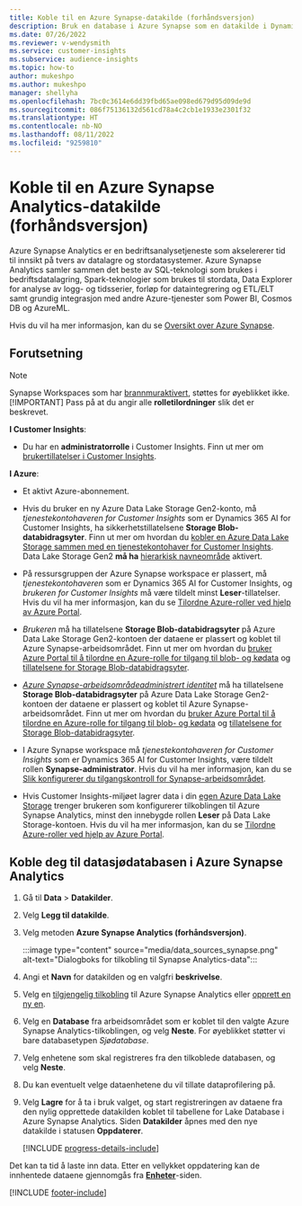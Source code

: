 ```yaml
---
title: Koble til en Azure Synapse-datakilde (forhåndsversjon)
description: Bruk en database i Azure Synapse som en datakilde i Dynamics 365 Customer Insights.
ms.date: 07/26/2022
ms.reviewer: v-wendysmith
ms.service: customer-insights
ms.subservice: audience-insights
ms.topic: how-to
author: mukeshpo
ms.author: mukeshpo
manager: shellyha
ms.openlocfilehash: 7bc0c3614e6dd39fbd65ae098ed679d95d09de9d
ms.sourcegitcommit: 086f75136132d561cd78a4c2cb1e1933e2301f32
ms.translationtype: HT
ms.contentlocale: nb-NO
ms.lasthandoff: 08/11/2022
ms.locfileid: "9259810"
---
```

# <a name="connect-an-azure-synapse-analytics-data-source-preview"></a>Koble til en Azure Synapse Analytics-datakilde (forhåndsversjon)

Azure Synapse Analytics er en bedriftsanalysetjeneste som akselererer tid til innsikt på tvers av datalagre og stordatasystemer. Azure Synapse Analytics samler sammen det beste av SQL-teknologi som brukes i bedriftsdatalagring, Spark-teknologier som brukes til stordata, Data Explorer for analyse av logg- og tidsserier, forløp for dataintegrering og ETL/ELT samt grundig integrasjon med andre Azure-tjenester som Power BI, Cosmos DB og AzureML.

Hvis du vil ha mer informasjon, kan du se [Oversikt over Azure Synapse](/azure/synapse-analytics/overview-what-is).

## <a name="prerequisites"></a>Forutsetning

> [!NOTE]
> Synapse Workspaces som har [brannmuraktivert](/azure/synapse-analytics/security/synapse-workspace-ip-firewall), støttes for øyeblikket ikke.
> [!IMPORTANT]
> Pass på at du angir alle **rolletilordninger** slik det er beskrevet.  

**I Customer Insights**:

* Du har en **administratorrolle** i Customer Insights. Finn ut mer om [brukertillatelser i Customer Insights](permissions.md#add-users).

**I Azure**:

- Et aktivt Azure-abonnement.

- Hvis du bruker en ny Azure Data Lake Storage Gen2-konto, må *tjenestekontohaveren for Customer Insights* som er Dynamics 365 AI for Customer Insights, ha sikkerhetstillatelsene **Storage Blob-databidragsyter**. Finn ut mer om hvordan du [kobler en Azure Data Lake Storage sammen med en tjenestekontohaver for Customer Insights](connect-service-principal.md). Data Lake Storage Gen2 **må ha** [hierarkisk navneområde](/azure/storage/blobs/data-lake-storage-namespace) aktivert.

- På ressursgruppen der Azure Synapse workspace er plassert, må *tjenestekontohaveren* som er Dynamics 365 AI for Customer Insights, og *brukeren for Customer Insights* må være tildelt minst **Leser**-tillatelser. Hvis du vil ha mer informasjon, kan du se [Tilordne Azure-roller ved hjelp av Azure Portal](/azure/role-based-access-control/role-assignments-portal).

- *Brukeren* må ha tillatelsene **Storage Blob-databidragsyter** på Azure Data Lake Storage Gen2-kontoen der dataene er plassert og koblet til Azure Synapse-arbeidsområdet. Finn ut mer om hvordan du [bruker Azure Portal til å tilordne en Azure-rolle for tilgang til blob- og kødata](/azure/storage/common/storage-auth-aad-rbac-portal) og [tillatelsene for Storage Blob-databidragsyter](/azure/role-based-access-control/built-in-roles#storage-blob-data-contributor).

- *[Azure Synapse-arbeidsområdeadministrert identitet](/azure/synapse-analytics/security/synapse-workspace-managed-identity)* må ha tillatelsene **Storage Blob-databidragsyter** på Azure Data Lake Storage Gen2-kontoen der dataene er plassert og koblet til Azure Synapse-arbeidsområdet. Finn ut mer om hvordan du [bruker Azure Portal til å tilordne en Azure-rolle for tilgang til blob- og kødata](/azure/storage/common/storage-auth-aad-rbac-portal) og [tillatelsene for Storage Blob-databidragsyter](/azure/role-based-access-control/built-in-roles#storage-blob-data-contributor).

- I Azure Synapse workspace må *tjenestekontohaveren for Customer Insights* som er Dynamics 365 AI for Customer Insights, være tildelt rollen **Synapse-administrator**. Hvis du vil ha mer informasjon, kan du se [Slik konfigurerer du tilgangskontroll for Synapse-arbeidsområdet](/azure/synapse-analytics/security/how-to-set-up-access-control).

- Hvis Customer Insights-miljøet lagrer data i din [egen Azure Data Lake Storage](own-data-lake-storage.md) trenger brukeren som konfigurerer tilkoblingen til Azure Synapse Analytics, minst den innebygde rollen **Leser** på Data Lake Storage-kontoen. Hvis du vil ha mer informasjon, kan du se [Tilordne Azure-roller ved hjelp av Azure Portal](/azure/role-based-access-control/role-assignments-portal).

## <a name="connect-to-the-data-lake-database-in-azure-synapse-analytics"></a>Koble deg til datasjødatabasen i Azure Synapse Analytics

1. Gå til **Data** > **Datakilder**.

1. Velg **Legg til datakilde**.

1. Velg metoden **Azure Synapse Analytics (forhåndsversjon)**.

   :::image type="content" source="media/data_sources_synapse.png" alt-text="Dialogboks for tilkobling til Synapse Analytics-data":::
  
1. Angi et **Navn** for datakilden og en valgfri **beskrivelse**.

1. Velg en [tilgjengelig tilkobling](connections.md) til Azure Synapse Analytics eller [opprett en ny en](export-azure-synapse-analytics.md#set-up-connection-to-azure-synapse).

1. Velg en **Database** fra arbeidsområdet som er koblet til den valgte Azure Synapse Analytics-tilkoblingen, og velg **Neste**. For øyeblikket støtter vi bare databasetypen *Sjødatabase*.

1. Velg enhetene som skal registreres fra den tilkoblede databasen, og velg **Neste**.

1. Du kan eventuelt velge dataenhetene du vil tillate dataprofilering på.

1. Velg **Lagre** for å ta i bruk valget, og start registreringen av dataene fra den nylig opprettede datakilden koblet til tabellene for Lake Database i Azure Synapse Analytics. Siden **Datakilder** åpnes med den nye datakilde i statusen **Oppdaterer**.

   [!INCLUDE [progress-details-include](includes/progress-details-pane.md)]

Det kan ta tid å laste inn data. Etter en vellykket oppdatering kan de innhentede dataene gjennomgås fra [**Enheter**](entities.md)-siden.

[!INCLUDE [footer-include](includes/footer-banner.md)]
